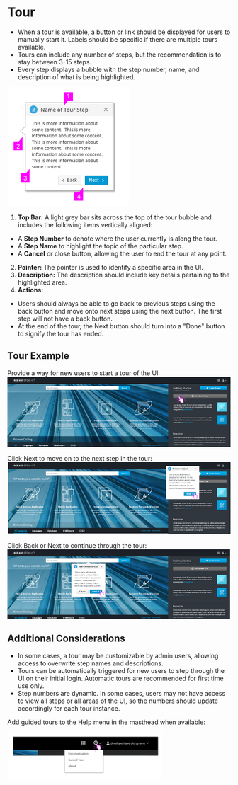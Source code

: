 # Tour
- When a tour is available, a button or link should be displayed for users to manually start it. Labels should be specific if there are multiple tours available.
- Tours can include any number of steps, but the recommendation is to stay between 3-15 steps.
- Every step displays a bubble with the step number, name, and description of what is being highlighted.

![tour bubble](img/Tour-00.png)

1. **Top Bar:** A light grey bar sits across the top of the tour bubble and includes the following items vertically aligned:  
  - A **Step Number** to denote where the user currently is along the tour.
  - A **Step Name** to highlight the topic of the particular step.
  - A **Cancel** or close button, allowing the user to end the tour at any point.
2. **Pointer:** The pointer is used to identify a specific area in the UI.
3. **Description:** The description should include key details pertaining to the highlighted area.
4. **Actions:**
  - Users should always be able to go back to previous steps using the back button and move onto next steps using the next button. The first step will not have a back button.
  - At the end of the tour, the Next button should turn into a "Done" button to signify the tour has ended.

## Tour Example

Provide a way for new users to start a tour of the UI:
  ![template](img/Tour-01.png)

Click Next to move on to the next step in the tour:
  ![template](img/Tour-02.png)

Click Back or Next to continue through the tour:
  ![template](img/Tour-03.png)


## Additional Considerations
- In some cases, a tour may be customizable by admin users, allowing access to overwrite step names and descriptions.
- Tours can be automatically triggered for new users to step through the UI on their initial login. Automatic tours are recommended for first time use only.
- Step numbers are dynamic. In some cases, users may not have access to view all steps or all areas of the UI, so the numbers should update accordingly for each tour instance.

Add guided tours to the Help menu in the masthead when available:

![template](img/Navbar-1.png)
